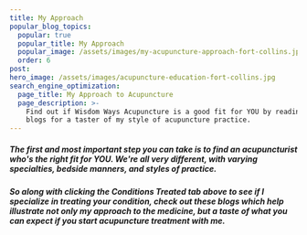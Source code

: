 ```yaml
---
title: My Approach
popular_blog_topics:
  popular: true
  popular_title: My Approach
  popular_image: /assets/images/my-acupuncture-approach-fort-collins.jpg
  order: 6
post:
hero_image: /assets/images/acupuncture-education-fort-collins.jpg
search_engine_optimization:
  page_title: My Approach to Acupuncture
  page_description: >-
    Find out if Wisdom Ways Acupuncture is a good fit for YOU by reading these
    blogs for a taster of my style of acupuncture practice.
---
```


##### The first and most important step you can take is to find an acupuncturist who's the right fit for YOU. We're all very different, with varying specialties, bedside manners, and styles of practice.

##### So along with clicking the Conditions Treated tab above to see if I specialize in treating your condition, check out these blogs which help illustrate not only my approach to the medicine, but a taste of what you can expect if you start acupuncture treatment with me.